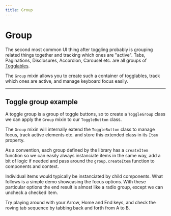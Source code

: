 ```yaml
---
title: Group
---
```


<script lang="ts">
  import Demo from "$components/Demo.svelte";
  import Highlighter from "$components/Highlighter.svelte";
</script>


# Group

The second most common UI thing after toggling probably is grouping related things together and tracking which ones are "active". Tabs, Paginations, Disclosures, Accordion, Carousel etc. are all groups of [Togglables](/mixins/togglable).

The `Group` mixin allows you to create such a container of togglables, track which ones are active, and manage keyboard focus easily.

---

## Toggle group example

A toggle group is a group of toggle buttons, so to create a `ToggleGroup` class we can apply the `Group` mixin to our `ToggleButton` class.

The `Group` mixin will internally extend the `ToggleButton` class to manage focus, track active elements etc. and store this extended class in its `Item` property.

As a convention, each group defined by the library has a `createItem` function so we can easily always instanciate items in the same way, add a bit of logic if needed and pass around the `group.createItem` function to components and context.

<Highlighter file="./toggleGroupExample.ts" />

Individual items would typically be instanciated by child components. What follows is a simple demo showcasing the focus options. With these particular options the end result is almost like a radio group, except we can uncheck a checked item.

Try playing around with your Arrow, Home and End keys, and check the roving tab sequence by tabbing back and forth from A to B.


<Demo file="./toggleGroupDemo.svelte" />
